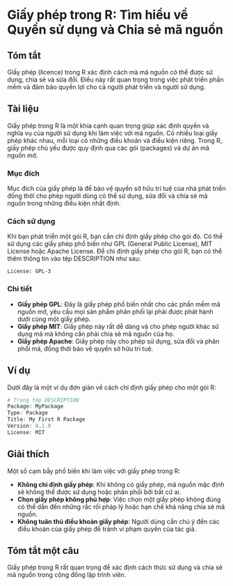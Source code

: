 <!--
Meta Description: # Giấy phép trong R: Tìm hiểu về Quyền sử dụng và Chia sẻ mã nguồn ## Tóm tắt Giấy phép (licence) trong R xác định cách mà mã nguồn có thể được sử dụn...
Meta Keywords: phép, giấy, dụng, trong, nguồn
-->

# Giấy phép trong R: Tìm hiểu về Quyền sử dụng và Chia sẻ mã nguồn

## Tóm tắt
Giấy phép (licence) trong R xác định cách mà mã nguồn có thể được sử dụng, chia sẻ và sửa đổi. Điều này rất quan trọng trong việc phát triển phần mềm và đảm bảo quyền lợi cho cả người phát triển và người sử dụng.

## Tài liệu
Giấy phép trong R là một khía cạnh quan trọng giúp xác định quyền và nghĩa vụ của người sử dụng khi làm việc với mã nguồn. Có nhiều loại giấy phép khác nhau, mỗi loại có những điều khoản và điều kiện riêng. Trong R, giấy phép chủ yếu được quy định qua các gói (packages) và dự án mã nguồn mở.

### Mục đích
Mục đích của giấy phép là để bảo vệ quyền sở hữu trí tuệ của nhà phát triển đồng thời cho phép người dùng có thể sử dụng, sửa đổi và chia sẻ mã nguồn trong những điều kiện nhất định.

### Cách sử dụng
Khi bạn phát triển một gói R, bạn cần chỉ định giấy phép cho gói đó. Có thể sử dụng các giấy phép phổ biến như GPL (General Public License), MIT License hoặc Apache License. Để chỉ định giấy phép cho gói R, bạn có thể thêm thông tin vào tệp DESCRIPTION như sau:
```
License: GPL-3
```

### Chi tiết
- **Giấy phép GPL**: Đây là giấy phép phổ biến nhất cho các phần mềm mã nguồn mở, yêu cầu mọi sản phẩm phân phối lại phải được phát hành dưới cùng một giấy phép.
- **Giấy phép MIT**: Giấy phép này rất dễ dàng và cho phép người khác sử dụng mã mà không cần phải chia sẻ mã nguồn của họ.
- **Giấy phép Apache**: Giấy phép này cho phép sử dụng, sửa đổi và phân phối mã, đồng thời bảo vệ quyền sở hữu trí tuệ.

## Ví dụ
Dưới đây là một ví dụ đơn giản về cách chỉ định giấy phép cho một gói R:
```R
# Trong tệp DESCRIPTION
Package: MyPackage
Type: Package
Title: My First R Package
Version: 0.1.0
License: MIT
```

## Giải thích
Một số cạm bẫy phổ biến khi làm việc với giấy phép trong R:
- **Không chỉ định giấy phép**: Khi không có giấy phép, mã nguồn mặc định sẽ không thể được sử dụng hoặc phân phối bởi bất cứ ai.
- **Chọn giấy phép không phù hợp**: Việc chọn một giấy phép không đúng có thể dẫn đến những rắc rối pháp lý hoặc hạn chế khả năng chia sẻ mã nguồn.
- **Không tuân thủ điều khoản giấy phép**: Người dùng cần chú ý đến các điều khoản của giấy phép để tránh vi phạm quyền của tác giả.

## Tóm tắt một câu
Giấy phép trong R rất quan trọng để xác định cách thức sử dụng và chia sẻ mã nguồn trong cộng đồng lập trình viên.